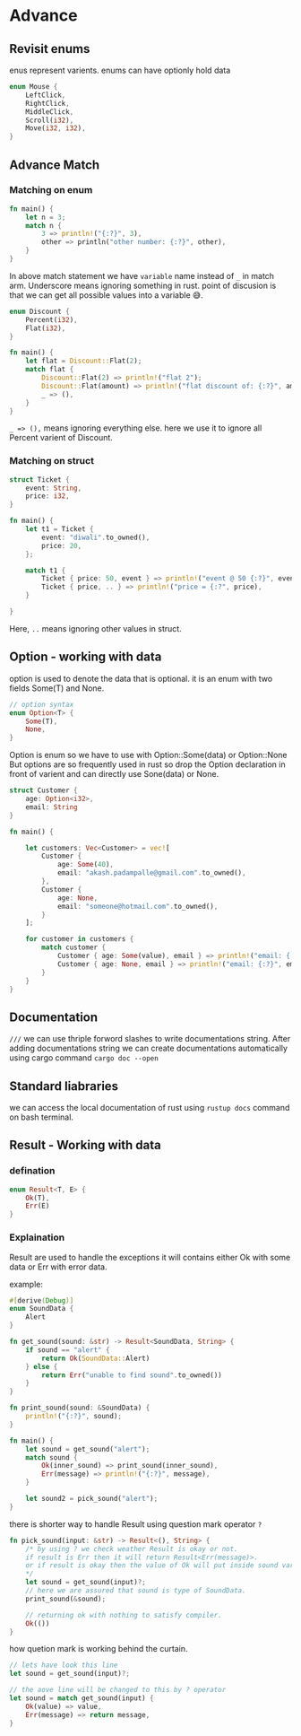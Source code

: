 # Advance

## Revisit enums 
enus represent varients. enums can have optionly hold data

```rust
enum Mouse {
    LeftClick,
    RightClick,
    MiddleClick,
    Scroll(i32),
    Move(i32, i32),
}
```
## Advance Match

### Matching on enum

```rust
fn main() {
    let n = 3;
    match n {
        3 => println!("{:?}", 3),
        other => println("other number: {:?}", other),
    }
}
```
In above match statement we have `variable` name instead of `_` in match arm. Underscore means ignoring something in rust. point of discusion is that we can get all possible values into a variable 😅.

```rust
enum Discount {
    Percent(i32),
    Flat(i32),
}

fn main() {
    let flat = Discount::Flat(2);
    match flat {
        Discount::Flat(2) => println!("flat 2");
        Discount::Flat(amount) => println!("flat discount of: {:?}", amount);
        _ => (),
    }
}
```

`_ => (),` means ignoring everything else. here we use it to ignore all Percent varient of Discount.

### Matching on struct

```rust
struct Ticket {
    event: String,
    price: i32,
}

fn main() {
    let t1 = Ticket { 
        event: "diwali".to_owned(), 
        price: 20,
    };

    match t1 {
        Ticket { price: 50, event } => println!("event @ 50 {:?}", event),
        Ticket { price, .. } => println!("price = {:?", price),
    }

}
```

Here, `..` means ignoring other values in struct.

## Option - working with data

option is used to denote the data that is optional. it  is an enum with two fields Some(T) and None.

```rust
// option syntax
enum Option<T> {
    Some(T),
    None,
}
```
Option is enum so we have to use with Option::Some(data) or Option::None But options are so frequently used in rust so drop the Option declaration in front of varient and can directly use Sone(data) or None.

```rust
struct Customer {
    age: Option<i32>,
    email: String
}

fn main() {

    let customers: Vec<Customer> = vec![
        Customer {
            age: Some(40),
            email: "akash.padampalle@gmail.com".to_owned(),
        },
        Customer {
            age: None,
            email: "someone@hotmail.com".to_owned(),
        }
    ];

    for customer in customers {
        match customer {
            Customer { age: Some(value), email } => println!("email: {:?}, age: {:?}", email, value),
            Customer { age: None, email } => println!("email: {:?}", email), 
        }
    } 
}
```
## Documentation
`///` we can use thriple forword slashes to write documentations string.
After adding documentations string we can create documentations automatically using cargo command
`cargo doc --open`

## Standard liabraries

we can access the local documentation of rust using `rustup docs` command on bash terminal.

## Result - Working with data
### defination
```rust
enum Result<T, E> {
    Ok(T),
    Err(E)
}
``` 
### Explaination
Result are used to handle the exceptions it will contains either Ok with some data or Err with error data.

example:
```rust
#[derive(Debug)]
enum SoundData {
    Alert
}

fn get_sound(sound: &str) -> Result<SoundData, String> {
    if sound == "alert" {
        return Ok(SoundData::Alert)
    } else {
        return Err("unable to find sound".to_owned())
    }
}

fn print_sound(sound: &SoundData) {
    println!("{:?}", sound);
}

fn main() {
    let sound = get_sound("alert");
    match sound {
        Ok(inner_sound) => print_sound(inner_sound),
        Err(message) => println!("{:?}", message),
    }

    let sound2 = pick_sound("alert");
}
```

there is shorter way to handle Result using question mark operator `?`

```rust
fn pick_sound(input: &str) -> Result<(), String> {
    /* by using ? we check weather Result is okay or not.
    if result is Err then it will return Result<Err(message)>.
    or if result is okay then the value of Ok will put inside sound variable.
    */
    let sound = get_sound(input)?;
    // here we are assured that sound is type of SoundData.
    print_sound(&sound);

    // returning ok with nothing to satisfy compiler.
    Ok(())
}
```

how quetion mark is working behind the curtain.
```rust
// lets have look this line
let sound = get_sound(input)?;

// the aove line will be changed to this by ? operator
let sound = match get_sound(input) {
    Ok(value) => value,
    Err(message) => return message,
}
```